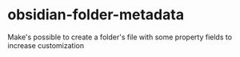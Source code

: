 # obsidian-folder-metadata
Make's possible to create a folder's file with some property fields to increase customization
